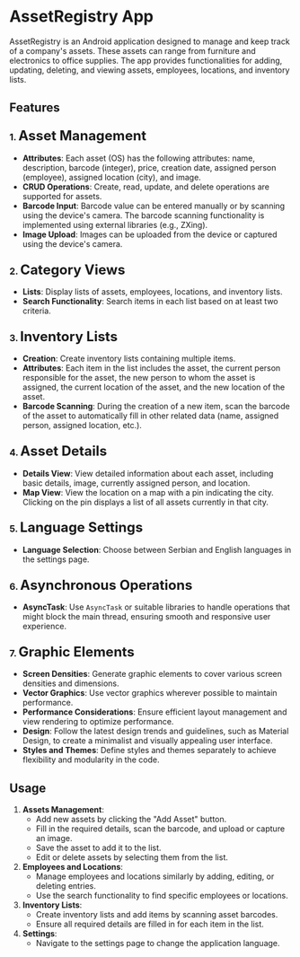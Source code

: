 # AssetRegistry App

AssetRegistry is an Android application designed to manage and keep track of a company's assets. These assets can range from furniture and electronics to office supplies. The app provides functionalities for adding, updating, deleting, and viewing assets, employees, locations, and inventory lists.

## Features

### 1. <font size="5">Asset Management</font>
<ul>
    <li><strong>Attributes</strong>: Each asset (OS) has the following attributes: name, description, barcode (integer), price, creation date, assigned person (employee), assigned location (city), and image.</li>
    <li><strong>CRUD Operations</strong>: Create, read, update, and delete operations are supported for assets.</li>
    <li><strong>Barcode Input</strong>: Barcode value can be entered manually or by scanning using the device's camera. The barcode scanning functionality is implemented using external libraries (e.g., ZXing).</li>
    <li><strong>Image Upload</strong>: Images can be uploaded from the device or captured using the device's camera.</li>
</ul>

### 2. <font size="5">Category Views</font>
<ul>
    <li><strong>Lists</strong>: Display lists of assets, employees, locations, and inventory lists.</li>
    <li><strong>Search Functionality</strong>: Search items in each list based on at least two criteria.</li>
</ul>

### 3. <font size="5">Inventory Lists</font>
<ul>
    <li><strong>Creation</strong>: Create inventory lists containing multiple items.</li>
    <li><strong>Attributes</strong>: Each item in the list includes the asset, the current person responsible for the asset, the new person to whom the asset is assigned, the current location of the asset, and the new location of the asset.</li>
    <li><strong>Barcode Scanning</strong>: During the creation of a new item, scan the barcode of the asset to automatically fill in other related data (name, assigned person, assigned location, etc.).</li>
</ul>

### 4. <font size="5">Asset Details</font>
<ul>
    <li><strong>Details View</strong>: View detailed information about each asset, including basic details, image, currently assigned person, and location.</li>
    <li><strong>Map View</strong>: View the location on a map with a pin indicating the city. Clicking on the pin displays a list of all assets currently in that city.</li>
</ul>

### 5. <font size="5">Language Settings</font>
<ul>
    <li><strong>Language Selection</strong>: Choose between Serbian and English languages in the settings page.</li>
</ul>

### 6. <font size="5">Asynchronous Operations</font>
<ul>
    <li><strong>AsyncTask</strong>: Use <code>AsyncTask</code> or suitable libraries to handle operations that might block the main thread, ensuring smooth and responsive user experience.</li>
</ul>

### 7. <font size="5">Graphic Elements</font>
<ul>
    <li><strong>Screen Densities</strong>: Generate graphic elements to cover various screen densities and dimensions.</li>
    <li><strong>Vector Graphics</strong>: Use vector graphics wherever possible to maintain performance.</li>
    <li><strong>Performance Considerations</strong>: Ensure efficient layout management and view rendering to optimize performance.</li>
    <li><strong>Design</strong>: Follow the latest design trends and guidelines, such as Material Design, to create a minimalist and visually appealing user interface.</li>
    <li><strong>Styles and Themes</strong>: Define styles and themes separately to achieve flexibility and modularity in the code.</li>
</ul>


## Usage

<ol>
    <li><strong>Assets Management</strong>:
        <ul>
            <li>Add new assets by clicking the "Add Asset" button.</li>
            <li>Fill in the required details, scan the barcode, and upload or capture an image.</li>
            <li>Save the asset to add it to the list.</li>
            <li>Edit or delete assets by selecting them from the list.</li>
        </ul>
    </li>
    <li><strong>Employees and Locations</strong>:
        <ul>
            <li>Manage employees and locations similarly by adding, editing, or deleting entries.</li>
            <li>Use the search functionality to find specific employees or locations.</li>
        </ul>
    </li>
    <li><strong>Inventory Lists</strong>:
        <ul>
            <li>Create inventory lists and add items by scanning asset barcodes.</li>
            <li>Ensure all required details are filled in for each item in the list.</li>
        </ul>
    </li>
    <li><strong>Settings</strong>:
        <ul>
            <li>Navigate to the settings page to change the application language.</li>
        </ul>
    </li>
</ol>


